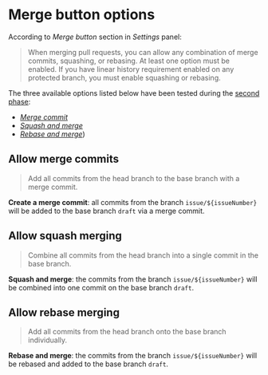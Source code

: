 # Merge button options

According to _Merge button_ section in _Settings_ panel:

> When merging pull requests, you can allow any combination of merge commits, squashing, or rebasing. At least one option must be enabled. If you have linear history requirement enabled on any protected branch, you must enable squashing or rebasing.

The three available options listed below have been tested during the [second phase](https://github.com/gizmecano/sandbox/issues/7):

- [_Merge commit_](https://github.com/gizmecano/sandbox/pull/8)
- [_Squash and merge_](https://github.com/gizmecano/sandbox/pull/9)
- [_Rebase and merge_](https://github.com/gizmecano/sandbox/pull/10))

## Allow merge commits

> Add all commits from the head branch to the base branch with a merge commit.

**Create a merge commit**: all commits from the branch `issue/${issueNumber}` will be added to the base branch `draft` via a merge commit.

## Allow squash merging

> Combine all commits from the head branch into a single commit in the base branch.

**Squash and merge**: the commits from the branch `issue/${issueNumber}` will be combined into one commit on the base branch `draft`.

## Allow rebase merging

> Add all commits from the head branch onto the base branch individually.

**Rebase and merge**: the commits from the branch `issue/${issueNumber}` will be rebased and added to the base branch `draft`.
